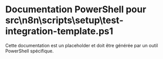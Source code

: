 # Documentation PowerShell pour src\n8n\scripts\setup\test-integration-template.ps1

Cette documentation est un placeholder et doit être générée par un outil PowerShell spécifique.
